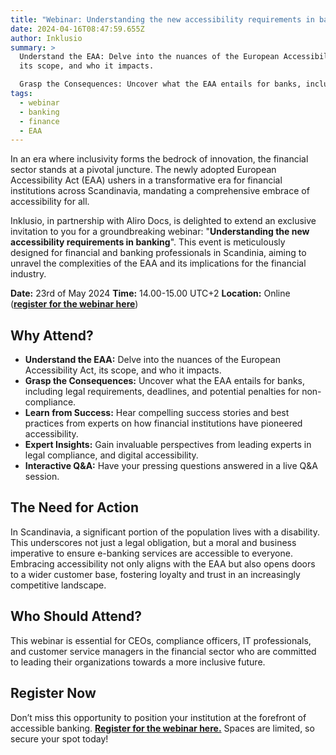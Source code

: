 ```yaml
---
title: "Webinar: Understanding the new accessibility requirements in banking"
date: 2024-04-16T08:47:59.655Z
author: Inklusio
summary: >
  Understand the EAA: Delve into the nuances of the European Accessibility Act,
  its scope, and who it impacts.

  Grasp the Consequences: Uncover what the EAA entails for banks, including legal requirements, deadlines, and potential penalties for non-compliance.
tags:
  - webinar
  - banking
  - finance
  - EAA
---
```

In an era where inclusivity forms the bedrock of innovation, the financial sector stands at a pivotal juncture. The newly adopted European Accessibility Act (EAA) ushers in a transformative era for financial institutions across Scandinavia, mandating a comprehensive embrace of accessibility for all.

Inklusio, in partnership with Aliro Docs, is delighted to extend an exclusive invitation to you for a groundbreaking webinar: "**Understanding the new accessibility requirements in banking**". This event is meticulously designed for financial and banking professionals in Scandinia, aiming to unravel the complexities of the EAA and its implications for the financial industry.

**Date:** 23rd of May 2024 
**Time:** 14.00-15.00 UTC+2 
**Location:** Online (**[register for the webinar here](https://us02web.zoom.us/webinar/register/WN_tqCmbYAITtqwfVUtz3Fa-Q#/registration)**)

## Why Attend?

* **Understand the EAA:** Delve into the nuances of the European Accessibility Act, its scope, and who it impacts.
* **Grasp the Consequences:** Uncover what the EAA entails for banks, including legal requirements, deadlines, and potential penalties for non-compliance.
* **Learn from Success:** Hear compelling success stories and best practices from experts on how financial institutions have pioneered accessibility.
* **Expert Insights:** Gain invaluable perspectives from leading experts in legal compliance, and digital accessibility.
* **Interactive Q&A:** Have your pressing questions answered in a live Q&A session.

## The Need for Action

In Scandinavia, a significant portion of the population lives with a disability. This underscores not just a legal obligation, but a moral and business imperative to ensure e-banking services are accessible to everyone. Embracing accessibility not only aligns with the EAA but also opens doors to a wider customer base, fostering loyalty and trust in an increasingly competitive landscape.

## Who Should Attend?

This webinar is essential for CEOs, compliance officers, IT professionals, and customer service managers in the financial sector who are committed to leading their organizations towards a more inclusive future.

## Register Now

Don’t miss this opportunity to position your institution at the forefront of accessible banking. **[Register for the webinar here.](https://us02web.zoom.us/webinar/register/WN_tqCmbYAITtqwfVUtz3Fa-Q)**
Spaces are limited, so secure your spot today!